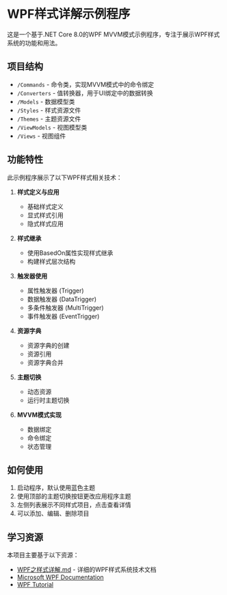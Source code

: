 # WPF样式详解示例程序

这是一个基于.NET Core 8.0的WPF MVVM模式示例程序，专注于展示WPF样式系统的功能和用法。

## 项目结构

- `/Commands` - 命令类，实现MVVM模式中的命令绑定
- `/Converters` - 值转换器，用于UI绑定中的数据转换
- `/Models` - 数据模型类
- `/Styles` - 样式资源文件
- `/Themes` - 主题资源文件
- `/ViewModels` - 视图模型类
- `/Views` - 视图组件

## 功能特性

此示例程序展示了以下WPF样式相关技术：

1. **样式定义与应用**
   - 基础样式定义
   - 显式样式引用
   - 隐式样式应用

2. **样式继承**
   - 使用BasedOn属性实现样式继承
   - 构建样式层次结构

3. **触发器使用**
   - 属性触发器 (Trigger)
   - 数据触发器 (DataTrigger)
   - 多条件触发器 (MultiTrigger)
   - 事件触发器 (EventTrigger)

4. **资源字典**
   - 资源字典的创建
   - 资源引用
   - 资源字典合并

5. **主题切换**
   - 动态资源
   - 运行时主题切换

6. **MVVM模式实现**
   - 数据绑定
   - 命令绑定
   - 状态管理

## 如何使用

1. 启动程序，默认使用蓝色主题
2. 使用顶部的主题切换按钮更改应用程序主题
3. 左侧列表展示不同样式项目，点击查看详情
4. 可以添加、编辑、删除项目

## 学习资源

本项目主要基于以下资源：

- [WPF之样式详解.md](WPF之样式详解.md) - 详细的WPF样式系统技术文档
- [Microsoft WPF Documentation](https://learn.microsoft.com/zh-cn/dotnet/desktop/wpf/controls/styles-templates-overview)
- [WPF Tutorial](https://wpf-tutorial.com/zh/35/样式/样式简介/) 